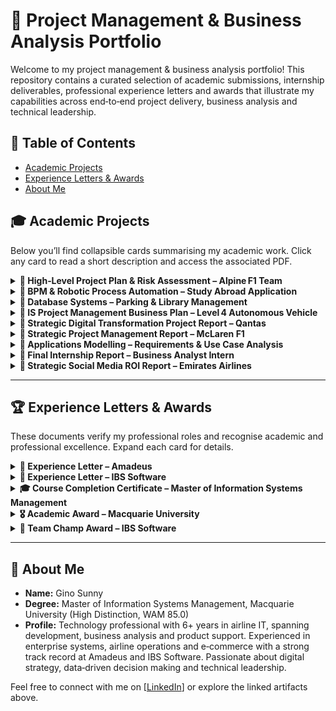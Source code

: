 <!--
  Interactive, engaging portfolio page for project management and business analysis artifacts.
  This README uses collapsible sections, emojis, and badges to create a friendly and
  easy‑to‑navigate experience. You can expand each section to see a brief description
  and click through to the original documents.
-->

# 🚀 Project Management & Business Analysis Portfolio

Welcome to my project management & business analysis portfolio! This repository contains
a curated selection of academic submissions, internship deliverables, professional
experience letters and awards that illustrate my capabilities across end‑to‑end
project delivery, business analysis and technical leadership.

## 🔗 Table of Contents

- [Academic Projects](#academic-projects)
- [Experience Letters & Awards](#experience-letters--awards)
- [About Me](#about-me)

## 🎓 Academic Projects

Below you’ll find collapsible cards summarising my academic work. Click any card
to read a short description and access the associated PDF.

<details>
  <summary><strong>📄 High‑Level Project Plan & Risk Assessment – Alpine F1 Team</strong></summary>
  <p>
    **Type:** Individual • **Focus:** High‑level MS Project plan & risk assessment for Alpine F1’s Melbourne 2025 GP preparation.  
    ➡️ <a href="https://github.com/sunnygino10/Masters-Projects/blob/b128bb390483b8dd2c1e8bf1f4b6a6cc9b9c792b/High-Level%20Project%20Plan%20%26%20Risk%20Assessment%20for%20Alpine%20F1%20Team.pdf">View PDF</a>
  </p>
</details>

<details>
  <summary><strong>📄 BPM & Robotic Process Automation – Study Abroad Application</strong></summary>
  <p>
    **Type:** Individual • **Focus:** Business Process Management & automation of Macquarie University’s study abroad application system.  
    - Designed **As-Is vs To-Be** process models to identify inefficiencies.  
    - Applied **Robotic Process Automation (Blue Prism)** to automate eligibility checks & student endorsements.  
    - Conducted **cost-benefit analysis** showing ~51% reduction in process costs.  
    - Used **RACI matrix** for role clarity and simulated improved workflows.  
    ➡️ <a href="https://github.com/sunnygino10/pm-ba-portfolio/blob/449f9a1764d1959ac2e5ef46a1fbc9fc747808c2/BPM%20%26%20Robotic%20Process%20Automation%20%E2%80%93%20Study%20Abroad%20Application.pdf">View PDF</a>
  </p>
</details>

<details>
  <summary><strong>📄 Database Systems – Parking & Library Management</strong></summary>
  <p>
    **Type:** Individual • **Focus:** Database modelling, SQL programming & procedural logic.  
    - **Assignment 1:** Built ER models & schemas for a parking management system.  
    - **Assignment 2:** Normalised tables to BCNF and implemented SQL DDL/DML with analytical queries.  
    - **Assignment 3:** Created stored functions, triggers, and procedures with end-to-end test plans.  
    ➡️ <a href="https://github.com/sunnygino10/pm-ba-portfolio/blob/c4f8294a0897797e9328c931110a715982931178/Parking%20Management%20System%20%E2%80%93%20Normalisation%20%26%20SQL.pdf">View Parking Management System – Data Modelling</a> •  
    <a href="https://github.com/sunnygino10/pm-ba-portfolio/blob/c4f8294a0897797e9328c931110a715982931178/Parking%20Management%20System%20%E2%80%93%20Data%20Modelling.pdf">View Parking Management System – Normalisation & SQL</a> •  
    <a href="https://github.com/sunnygino10/pm-ba-portfolio/blob/c4f8294a0897797e9328c931110a715982931178/Library%20Management%20System%20%E2%80%93%20Procedural%20SQL%20Programming.pdf">View Library Management System – Procedural SQL Programming </a>  
  </p>
</details>

<details>
  <summary><strong>📄 IS Project Management Business Plan – Level 4 Autonomous Vehicle</strong></summary>
  <p>
    **Type:** Group • **Focus:** Spiral‑Agile hybrid business plan and risk register for a Level 4 autonomous vehicle program.  
    ➡️ <a href="https://github.com/sunnygino10/Masters-Projects/blob/b128bb390483b8dd2c1e8bf1f4b6a6cc9b9c792b/IS%20Project%20Management%20Business%20Plan%20for%20Level%204%20Autonomous%20Vehicle.pdf">View PDF</a>
  </p>
</details>

<details>
  <summary><strong>📄 Strategic Digital Transformation Project Report – Qantas</strong></summary>
  <p>
    **Type:** Individual • **Focus:** SWOT, cost–benefit & risk analysis for Qantas digital initiatives, with WBS and Gantt.  
    ➡️ <a href="https://github.com/sunnygino10/Masters-Projects/blob/4b00f0d8539fd89a505411094f249ebdf35207d2/Strategic%20Digital%20Transformation%20Project%20Report.pdf">View PDF</a>
  </p>
</details>

<details>
  <summary><strong>📄 Strategic Project Management Report – McLaren F1</strong></summary>
  <p>
    **Type:** Group • **Focus:** PRINCE2/Agile roadmap for McLaren F1’s 2026 regulation changes, complete with governance.  
    ➡️ <a href="https://github.com/sunnygino10/Masters-Projects/blob/b128bb390483b8dd2c1e8bf1f4b6a6cc9b9c792b/Strategic%20Project%20Management%20Report%20for%20McLaren%20F1.pdf">View PDF</a>
  </p>
</details>

<details>
  <summary><strong>📄 Applications Modelling – Requirements & Use Case Analysis</strong></summary>
  <p>
    **Type:** Individual • **Focus:** Requirements elicitation, functional & non‑functional requirements, epic/user stories and use case modelling for a proposed POG system.  
    ➡️ <a href="https://github.com/sunnygino10/pm-ba-portfolio/blob/82b50ee87d5720cb1a3a9b1b5892af096954f830/Applications%20Modelling%20%E2%80%93%20Requirements%20%26%20Use%20Case%20Analysis.pdf">View PDF</a>
  </p>
</details>

<details>
  <summary><strong>📄 Final Internship Report – Business Analyst Intern</strong></summary>
  <p>
    **Type:** Internship • **Focus:** End‑to‑end business analysis, process flows and deployment guidelines for an airline loyalty management system’s invoicing module.  
    ➡️ <a href="https://github.com/sunnygino10/Masters-Projects/blob/b128bb390483b8dd2c1e8bf1f4b6a6cc9b9c792b/Final%20Internship%20Report%20%E2%80%93%20Business%20Analyst%20Intern.pdf">View PDF</a>
  </p>
</details>

<details>
  <summary><strong>📄 Strategic Social Media ROI Report – Emirates Airlines</strong></summary>
  <p>
    **Type:** Individual • **Focus:** Audit of Emirates’ “Be There” campaign; SMART objectives, audience segmentation and channel performance comparison.  
    ➡️ <a href="https://github.com/sunnygino10/Masters-Projects/blob/e572e7c34d1df98c63060a90f39f93972a0f93fc/Strategic%20Social%20Media%20ROI%20Report%20for%20Emirates%20Airlines.pdf">View PDF</a>
  </p>
</details>

---

## 🏆 Experience Letters & Awards

These documents verify my professional roles and recognise academic and professional excellence. Expand each card for details.

<details>
  <summary><strong>📜 Experience Letter – Amadeus</strong></summary>
  <p>
    Confirmation of my tenure as a Product Definition Analyst – 2 at Amadeus.  
    ➡️ <a href="https://github.com/sunnygino10/pm-ba-portfolio/blob/9687279a7789309b2b92e56afd9ce3da96842fe6/Experience%20Letter%20-%20Amadeus.pdf">View Letter</a>
  </p>
</details>

<details>
  <summary><strong>📜 Experience Letter – IBS Software</strong></summary>
  <p>
    Confirmation of my tenure as a Senior Software Engineer at IBS Software.  
    ➡️ <a href="https://github.com/sunnygino10/pm-ba-portfolio/blob/9687279a7789309b2b92e56afd9ce3da96842fe6/Experience%20letter%20-%20IBS.pdf">View Letter</a>
  </p>
</details>

<details>
  <summary><strong>🎓 Course Completion Certificate – Master of Information Systems Management</strong></summary>
  <p>
    Verification of successful completion of my master’s degree in Information Systems Management.  
    ➡️ <a href="https://github.com/sunnygino10/pm-ba-portfolio/blob/5b172f04a996808bb1945e8d0518d9cf99b97ba9/MISM%20Course%20Completion%20Certificate.pdf">View Certificate</a>
  </p>
</details>

<details>
  <summary><strong>🎖️ Academic Award – Macquarie University</strong></summary>
  <p>
    Recognition for achieving the highest mark in a unit of study.  
    ➡️ <a href="https://github.com/sunnygino10/pm-ba-portfolio/blob/c987e5225fbf1f2fca006ecec2ef5625555c9f5a/Highest%20Achiever%20-%20COMP6750%20S1%2024.jpg">View Award</a>
  </p>
</details>

<details>
  <summary><strong>🏅 Team Champ Award – IBS Software</strong></summary>
  <p>
    Recognition for outstanding performance and service delivered beyond the call of duty.  
    ➡️ <a href="https://github.com/sunnygino10/pm-ba-portfolio/blob/c1d7642d427891fdd0cb2e285360feb29ed9af79/Team%20Champ%20Award.pdf">View Award</a>
  </p>
</details>

---

## 👤 About Me

- **Name:** Gino Sunny  
- **Degree:** Master of Information Systems Management, Macquarie University (High Distinction, WAM 85.0)  
- **Profile:** Technology professional with 6+ years in airline IT, spanning development, business analysis and product support. Experienced in enterprise systems, airline operations and e‑commerce with a strong track record at Amadeus and IBS Software. Passionate about digital strategy, data‑driven decision making and technical leadership.

Feel free to connect with me on [[LinkedIn](https://www.linkedin.com/in/gino-sunny/)] or explore the linked artifacts above.
